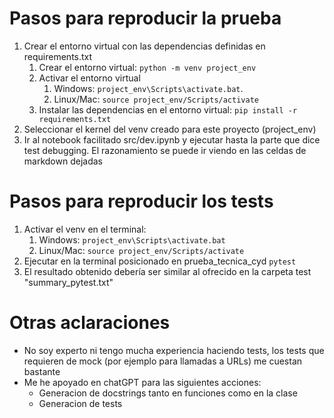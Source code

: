 # Pasos para reproducir la prueba
1. Crear el entorno virtual con las dependencias definidas en requirements.txt
   1. Crear el entorno virtual: ```python -m venv project_env```
   2. Activar el entorno virtual
      1. Windows: ```project_env\Scripts\activate.bat```.
      2. Linux/Mac: ```source project_env/Scripts/activate```
   3. Instalar las dependencias en el entorno virtual: ```pip install -r requirements.txt```
2. Seleccionar el kernel del venv creado para este proyecto (project_env)
3. Ir al notebook facilitado src/dev.ipynb y ejecutar hasta la parte que dice test debugging. El razonamiento se puede ir viendo en las celdas de markdown dejadas


# Pasos para reproducir los tests
1. Activar el venv en el terminal:
   1.  Windows: ```project_env\Scripts\activate.bat```
   2.  Linux/Mac: ```source project_env/Scripts/activate```
2.  Ejecutar en la terminal posicionado en prueba_tecnica_cyd ```pytest```
3.  El resultado obtenido debería ser similar al ofrecido en la carpeta test "summary_pytest.txt"


# Otras aclaraciones
* No soy experto ni tengo mucha experiencia haciendo tests, los tests que requieren de mock (por ejemplo para llamadas a URLs) me cuestan bastante
* Me he apoyado en chatGPT para las siguientes acciones:
  * Generacion de docstrings tanto en funciones como en la clase
  * Generacion de tests
